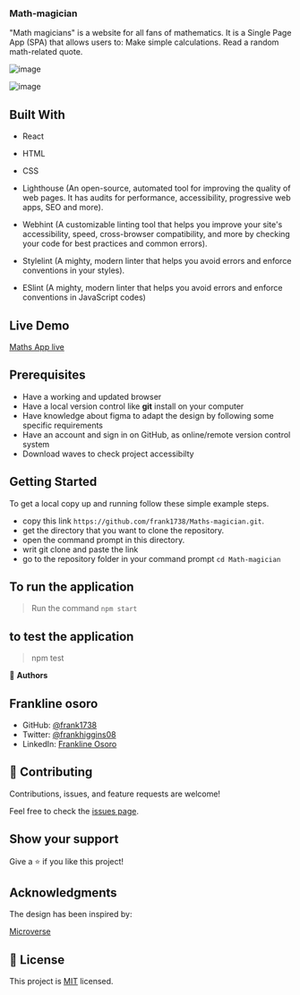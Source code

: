### Math-magician

"Math magicians" is a website for all fans of mathematics. It is a Single Page App (SPA) that allows users to: Make simple calculations. Read a random math-related quote.

![image](https://user-images.githubusercontent.com/98453979/171624564-fd57a327-e2c4-41ab-b936-c4a4a57a440d.png)

![image](https://user-images.githubusercontent.com/98453979/171625070-1cbdc4ab-c9b2-4b42-8f57-bad282b310b7.png)


## Built With

- React

- HTML

- CSS

- Lighthouse (An open-source, automated tool for improving the quality of web pages. It has audits for performance, accessibility, progressive web apps, SEO and more).

- Webhint (A customizable linting tool that helps you improve your site's accessibility, speed, cross-browser compatibility, and more by checking your code for best practices and common errors).

- Stylelint (A mighty, modern linter that helps you avoid errors and enforce conventions in your styles).

- ESlint (A mighty, modern linter that helps you avoid errors and enforce conventions in JavaScript codes)

## Live Demo

[Maths App live](https://spectacular-syrniki-34c6b1.netlify.app)

## Prerequisites

- Have a working and updated browser
- Have a local version control like **git** install on your computer
- Have knowledge about figma to adapt the design by following some specific requirements
- Have an account and sign in on GitHub, as online/remote version control system
- Download waves to check project accessibilty

## Getting Started

To get a local copy up and running follow these simple example steps.

- copy this link `https://github.com/frank1738/Maths-magician.git`.
- get the directory that you want to clone the repository.
- open the command prompt in this directory.
- writ git clone and paste the link
- go to the repository folder in your command prompt `cd Math-magician`

## To run the application

> Run the command `npm start`

## to test the application

> npm test



👤 **Authors**

## Frankline osoro

- GitHub: [@frank1738](https://github.com/frank1738)
- Twitter: [@frankhiggins08](https://twitter.com/frankhiggins08)
- LinkedIn: [Frankline Osoro](http://www.linkedin.com/in/frankline-osoro-b526ba18b)

## 🤝 Contributing

Contributions, issues, and feature requests are welcome!

Feel free to check the [issues page](../../issues/).

## Show your support

Give a ⭐️ if you like this project!

## Acknowledgments

The design has been inspired by:

[Microverse](https://www.microverse.org)

## 📝 License

This project is [MIT](./MIT.md) licensed.
